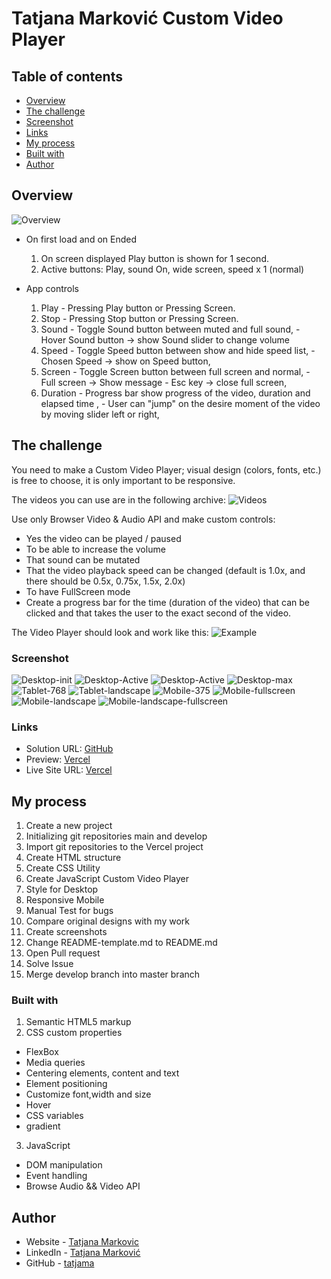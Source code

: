 # Tatjana Marković Custom Video Player
## Table of contents

  - [Overview](#overview)
  - [The challenge](#the-challenge)
  - [Screenshot](#screenshot)
  - [Links](#links)
  - [My process](#my-process)
  - [Built with](#built-with)
  - [Author](#author)

## Overview
![Overview](./images/screenshots/player.jpg)

- On first load and on Ended
  1. On screen displayed Play button is shown for 1 second.
  2. Active buttons: Play, sound On, wide screen, speed x 1 (normal)

- App controls
  1. Play - Pressing Play button or Pressing Screen.
  2. Stop - Pressing Stop button or Pressing Screen.
  3. Sound - Toggle Sound button   between muted and full sound,
           - Hover Sound button -> show Sound slider to change volume
  4. Speed - Toggle Speed button between show and hide speed list,
           - Chosen Speed -> show on Speed button,
  5. Screen - Toggle Screen button between full screen and normal,
            - Full screen -> Show message
            - Esc key -> close full screen,
  6. Duration - Progress bar show progress of the video, duration and elapsed time ,
              - User can "jump" on the desire moment of the video by moving slider left or right,


## The challenge

You need to make a Custom Video Player; visual design (colors, fonts, etc.) is free to choose, it is only important to be responsive.

The videos you can use are in the following archive: 
![Videos](https://drive.google.com/file/d/19tmFoS7OOt5eb7n5s1T_mSe6v49etyM2/view?usp=sharing)

Use only Browser Video & Audio API and make custom controls:
- Yes the video can be played / paused
- To be able to increase the volume
- That sound can be mutated
- That the video playback speed can be changed (default is 1.0x, and there should be 0.5x, 0.75x, 1.5x, 2.0x)
- To have FullScreen mode
- Create a progress bar for the time (duration of the video) that can be clicked and that takes the user to the exact second of the video.

The Video Player should look and work like this: 
![Example](https://drive.google.com/file/d/1zGt-IHlrBeRHJpBuOuGE2AIAjU1OJTta/view?usp=sharing)

### Screenshot

![Desktop-init ](./images/screenshots/dt-start.png)
![Desktop-Active ](./images/screenshots/dt-active.png)
![Desktop-Active ](./images/screenshots/dt-active1.png)
![Desktop-max ](./images/screenshots/dt-fullscreen.png)
![Tablet-768 ](./images/screenshots/tablet-fullscreen.png)
![Tablet-landscape ](./images/screenshots/tablet-landscape.png)
![Mobile-375 ](./images/screenshots/mobile.png)
![Mobile-fullscreen ](./images/screenshots/mobile-fullscreen.png)
![Mobile-landscape ](./images/screenshots/mobile-landscape.png)
![Mobile-landscape-fullscreen ](./images/screenshots/mobile-landscape-fullscreen.png)

### Links

- Solution URL: [GitHub](https://github.com/tatjama/zadatak7-custom-video-player/tree/develop)
- Preview: [Vercel](https://zadatak7-custom-video-player-d7igfwxua-tatjana.vercel.app/)
- Live Site URL: [Vercel](https://zadatak7-custom-video-player.vercel.app/)

## My process

1. Create a new project
2. Initializing git repositories main and develop
3. Import git repositories to the Vercel project
4. Create HTML structure
5. Create CSS Utility
6. Create JavaScript Custom Video Player
7. Style for Desktop
8. Responsive Mobile
9. Manual Test for bugs
10. Compare original designs with my work
11. Create screenshots
12. Change README-template.md to README.md
13. Open Pull request
14. Solve Issue
15. Merge develop branch into master branch
### Built with

1. Semantic HTML5 markup
2. CSS custom properties
- FlexBox
- Media queries
- Centering elements, content and text
- Element positioning
- Customize font,width and size
- Hover
- CSS variables
- gradient
3. JavaScript
- DOM manipulation   
- Event handling
- Browse Audio && Video API
## Author

- Website - [Tatjana Markovic](https://my-react-portfolio-tatjana.vercel.app/)
- LinkedIn - [Tatjana Marković](https://www.linkedin.com/in/tatjana-markovi%C4%87-919501189/)
- GitHub - [tatjama](https://github.com/tatjama)